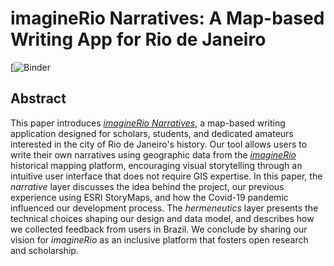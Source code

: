 # imagineRio Narratives: A Map-based Writing App for Rio de Janeiro

[![Binder](https://mybinder.org/v2/gh/jdh-observer/jdh002-m734RWDSLo9C/HEAD)

## Abstract

This paper introduces [_imagineRio Narratives_](https://narratives.imaginerio.org/), a map-based writing application designed for scholars, students, and dedicated amateurs interested in the city of Rio de Janeiro's history. Our tool allows users to write their own narratives using geographic data from the [_imagineRio_](https://imaginerio.org/) historical mapping platform, encouraging visual storytelling through an intuitive user interface that does not require GIS expertise. In this paper, the _narrative_ layer discusses the idea behind the project, our previous experience using ESRI StoryMaps, and how the Covid-19 pandemic influenced our development process. The _hermeneutics_ layer presents the technical choices shaping our design and data model, and describes how we collected feedback from users in Brazil. We conclude by sharing our vision for _imagineRio_ as an inclusive platform that fosters open research and scholarship.

